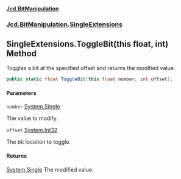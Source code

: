 #### [Jcd.BitManipulation](index 'index')
### [Jcd.BitManipulation](Jcd.BitManipulation 'Jcd.BitManipulation').[SingleExtensions](Jcd.BitManipulation.SingleExtensions 'Jcd.BitManipulation.SingleExtensions')

## SingleExtensions.ToggleBit(this float, int) Method

Toggles a bit at the specified offset and returns the modified value.

```csharp
public static float ToggleBit(this float number, int offset);
```
#### Parameters

<a name='Jcd.BitManipulation.SingleExtensions.ToggleBit(thisfloat,int).number'></a>

`number` [System.Single](https://docs.microsoft.com/en-us/dotnet/api/System.Single 'System.Single')

The value to modify.

<a name='Jcd.BitManipulation.SingleExtensions.ToggleBit(thisfloat,int).offset'></a>

`offset` [System.Int32](https://docs.microsoft.com/en-us/dotnet/api/System.Int32 'System.Int32')

The bit location to toggle.

#### Returns
[System.Single](https://docs.microsoft.com/en-us/dotnet/api/System.Single 'System.Single')
The modified value.